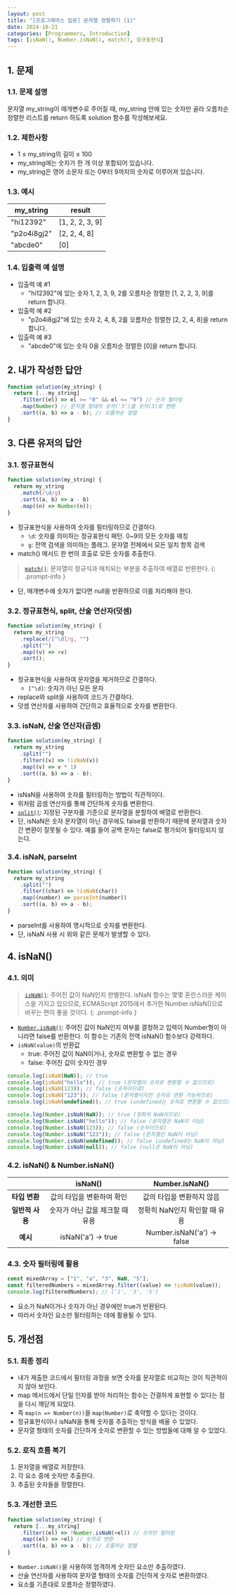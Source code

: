 ```yaml
---
layout: post
title: "[프로그래머스 입문] 문자열 정렬하기 (1)"
date: 2024-10-21
categories: [Programmers, Introduction]
tags: [isNaN(), Number.isNaN(), match(), 정규표현식]
---
```


## 1. 문제

### 1.1. 문제 설명

문자열 my_string이 매개변수로 주어질 때, my_string 안에 있는 숫자만 골라 오름차순 정렬한 리스트를 return 하도록 solution 함수를 작성해보세요.

### 1.2. 제한사항

- 1 ≤ my_string의 길이 ≤ 100
- my_string에는 숫자가 한 개 이상 포함되어 있습니다.
- my_string은 영어 소문자 또는 0부터 9까지의 숫자로 이루어져 있습니다.

### 1.3. 예시

<table>
  <thead>
    <tr>
      <th>my_string</th>
      <th>result</th>
    </tr>
  </thead>
  <tbody>
    <tr>
      <td>"hi12392"</td>
      <td>[1, 2, 2, 3, 9]</td>
    </tr>
    <tr>
      <td>"p2o4i8gj2"</td>
      <td>[2, 2, 4, 8]</td>
    </tr>
    <tr>
      <td>"abcde0"</td>
      <td>[0]</td>
    </tr>
  </tbody>
</table>

### 1.4. 입출력 예 설명

- 입출력 예 #1
  - "hi12392"에 있는 숫자 1, 2, 3, 9, 2를 오름차순 정렬한 [1, 2, 2, 3, 9]를 return 합니다.
- 입출력 예 #2
  - "p2o4i8gj2"에 있는 숫자 2, 4, 8, 2를 오름차순 정렬한 [2, 2, 4, 8]을 return 합니다.
- 입출력 예 #3
  - "abcde0"에 있는 숫자 0을 오름차순 정렬한 [0]을 return 합니다.

## 2. 내가 작성한 답안

```javascript
function solution(my_string) {
  return [...my_string]
    .filter((el) => el >= "0" && el <= "9") // 숫자 필터링
    .map(Number) // 문자열 형태의 숫자('3')를 숫자(3)로 변환
    .sort((a, b) => a - b); // 오름차순 정렬
}
```

## 3. 다른 유저의 답안

### 3.1. 정규표현식

```javascript
function solution(my_string) {
  return my_string
    .match(/\d/g)
    .sort((a, b) => a - b)
    .map((n) => Number(n));
}
```

- 정규표현식을 사용하여 숫자를 필터링하므로 간결하다.
  - `\d`: 숫자를 의미하는 정규표현식 패턴. 0~9의 모든 숫자를 매칭
  - `g`: 전역 검색을 의미하는 플래그. 문자열 전체에서 모든 일치 항목 검색
- match() 메서드 한 번의 호출로 모든 숫자를 추출한다.

> [`match()`](https://developer.mozilla.org/ko/docs/Web/JavaScript/Reference/Global_Objects/String/match): 문자열이 정규식과 매치되는 부분을 추출하여 배열로 반환한다.
{: .prompt-info }

- 단, 매개변수에 숫자가 없다면 null을 반환하므로 이를 처리해야 한다.

### 3.2. 정규표현식, split, 산술 연산자(덧셈)

```javascript
function solution(my_string) {
  return my_string
    .replace(/[^\d]/g, "")
    .split("")
    .map((v) => +v)
    .sort();
}
```

- 정규표현식을 사용하여 문자열을 제거하므로 간결하다.
  - `[^\d]`: 숫자가 아닌 모든 문자
- replace와 split을 사용하여 코드가 간결하다.
- 덧셈 연산자를 사용하여 간단하고 효율적으로 숫자를 변환한다.

### 3.3. isNaN, 산술 연산자(곱셈)

```javascript
function solution(my_string) {
  return my_string
    .split("")
    .filter((v) => !isNaN(v))
    .map((v) => v * 1)
    .sort((a, b) => a - b);
}
```

- isNaN을 사용하여 숫자를 필터링하는 방법이 직관적이다.
- 위처럼 곱셈 연산자를 통해 간단하게 숫자를 변환한다.
- [`split()`](https://developer.mozilla.org/ko/docs/Web/JavaScript/Reference/Global_Objects/String/split): 지정된 구분자를 기준으로 문자열을 분할하여 배열로 반환한다.
- 단, isNaN은 숫자 문자열이 아닌 경우에도 false를 반환하기 때문에 문자열과 숫자 간 변환이 잘못될 수 있다. 예를 들어 공백 문자는 false로 평가되어 필터링되지 않는다.

### 3.4. isNaN, parseInt

```javascript
function solution(my_string) {
  return my_string
    .split("")
    .filter((char) => !isNaN(char))
    .map((number) => parseInt(number))
    .sort((a, b) => a - b);
}
```

- parseInt를 사용하여 명시적으로 숫자를 변환한다.
- 단, isNaN 사용 시 위와 같은 문제가 발생할 수 있다.

## 4. isNaN()

### 4.1. 의미

> [`isNaN()`](https://developer.mozilla.org/ko/docs/Web/JavaScript/Reference/Global_Objects/isNaN): 주어진 값이 NaN인지 판별한다. isNaN 함수는 몇몇 혼란스러운 케이스을 가지고 있으므로, ECMAScript 2015에서 추가한 Number.isNaN()으로 바꾸는 편이 좋을 것이다.
> {: .prompt-info }

- [`Number.isNaN()`](https://developer.mozilla.org/ko/docs/Web/JavaScript/Reference/Global_Objects/Number/isNaN): 주어진 값이 NaN인지 여부를 결정하고 입력이 Number형이 아니라면 false를 반환한다. 이 함수는 기존의 전역 isNaN() 함수보다 강력하다.
- `isNaN(value)`의 반환값
  - true: 주어진 값이 NaN이거나, 숫자로 변환할 수 없는 경우
  - false: 주어진 값이 숫자인 경우

```javascript
console.log(isNaN(NaN)); // true
console.log(isNaN("hello")); // true (문자열이 숫자로 변환할 수 없으므로)
console.log(isNaN(123)); // false (숫자이므로)
console.log(isNaN("123")); // false (문자열이지만 숫자로 변환 가능하므로)
console.log(isNaN(undefined)); // true (undefined는 숫자로 변환할 수 없으므로)
```

```javascript
console.log(Number.isNaN(NaN)); // true (정확히 NaN이므로)
console.log(Number.isNaN("hello")); // false (문자열은 NaN이 아님)
console.log(Number.isNaN(123)); // false (숫자이므로)
console.log(Number.isNaN("123")); // false (문자열은 NaN이 아님)
console.log(Number.isNaN(undefined)); // false (undefined는 NaN이 아님)
console.log(Number.isNaN(null)); // false (null은 NaN이 아님)
```

### 4.2. isNaN() & Number.isNaN()

<table style="text-align: center;">
  <thead>
    <tr>
      <th></th>
      <th>isNaN()</th>
      <th>Number.isNaN()</th>
    </tr>
  </thead>
  <tbody>
    <tr>
      <td><b>타입 변환</b></td>
      <td>값의 타입을 변환하여 확인</td>
      <td>값의 타입을 변환하지 않음</td>
    </tr>
    <tr>
      <td><b>일반적 사용</b></td>
      <td>숫자가 아닌 값을 체크할 때 유용</td>
      <td>정확히 NaN인지 확인할 때 유용</td>
    </tr>
    <tr>
      <td><b>예시</b></td>
      <td>isNaN('a') → true</td>
      <td>Number.isNaN('a') → false</td>
    </tr>
  </tbody>
</table>

### 4.3. 숫자 필터링에 활용

```javascript
const mixedArray = ["1", "a", "3", NaN, "5"];
const filteredNumbers = mixedArray.filter((value) => !isNaN(value));
console.log(filteredNumbers); // ['1', '3', '5']
```

- 요소가 NaN이거나 숫자가 아닌 경우에만 true가 반환된다.
- 따라서 숫자인 요소만 필터링하는 데에 활용될 수 있다.

## 5. 개선점

### 5.1. 최종 정리

- 내가 제출한 코드에서 필터링 과정을 보면 숫자를 문자열로 비교하는 것이 직관적이지 않아 보인다.
- map 메서드에서 단일 인자를 받아 처리하는 함수는 간결하게 표현할 수 있다는 점을 다시 깨닫게 되었다.
- 즉 `map(n => Number(n))`을 `map(Number)`로 축약할 수 있다는 것이다.
- 정규표현식이나 isNaN을 통해 숫자를 추출하는 방식을 배울 수 있었다.
- 문자열 형태의 숫자를 간단하게 숫자로 변환할 수 있는 방법들에 대해 알 수 있었다.

### 5.2. 로직 흐름 복기

1. 문자열을 배열로 저장한다.
2. 각 요소 중에 숫자만 추출한다.
3. 추출된 숫자들을 정렬한다.

### 5.3. 개선한 코드

```javascript
function solution(my_string) {
  return [...my_string]
    .filter((el) => !Number.isNaN(+el)) // 숫자만 필터링
    .map((el) => +el) // 숫자로 변환
    .sort((a, b) => a - b); // 오름차순 정렬
}
```

- `Number.isNaN()`을 사용하여 엄격하게 숫자인 요소만 추출하였다.
- 산술 연산자를 사용하여 문자열 형태의 숫자를 간단하게 숫자로 변환하였다.
- 요소를 기존대로 오름차순 정렬하였다.
